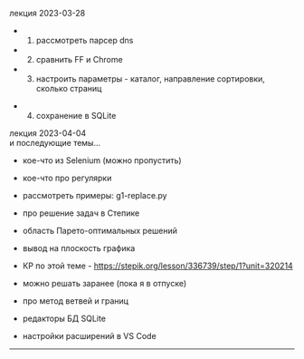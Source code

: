 лекция 2023-03-28  

+ 1) рассмотреть парсер dns  
+ 2) сравнить FF и Chrome  
+ 3) настроить параметры - каталог, направление сортировки, сколько страниц  
- 4) сохранение в SQLite  

лекция 2023-04-04  
и последующие темы...  

- кое-что из Selenium (можно пропустить)  

- кое-что про регулярки  
- рассмотреть примеры: g1-replace.py  

- про решение задач в Степике  

- область Парето-оптимальных решений  
- вывод на плоскость графика  

- КР по этой теме - https://stepik.org/lesson/336739/step/1?unit=320214  
- можно решать заранее (пока я в отпуске)  

- про метод ветвей и границ  

- редакторы БД SQLite  
- настройки расширений в VS Code  

---  
